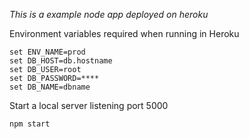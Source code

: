 *This is a example node app deployed on heroku*

Environment variables required when running in Heroku

```
set ENV_NAME=prod
set DB_HOST=db.hostname
set DB_USER=root
set DB_PASSWORD=****
set DB_NAME=dbname
```


Start a local server listening port 5000
```
npm start
```
